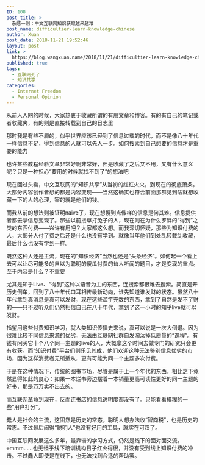 ```yaml
---
ID: 108
post_title: >
  杂感一则：中文互联网知识获取越来越难
post_name: difficultier-learn-knowledge-chinese
author: Xuan
post_date: 2018-11-21 19:52:46
layout: post
link: >
  https://blog.wangxuan.name/2018/11/21/difficultier-learn-knowledge-chinese/
published: true
tags:
  - 互联网死了
  - 知识共享
categories:
  - Internet Freedom
  - Personal Opinion
---
```

从前人人网的时候，大家热衷于收藏所谓的有用文章和博客。有的有自己的笔记或者收藏夹，有的则是直接转载到自己的日志里

那时我是有些不屑的，似乎世界应该已经到了信息过载的时代，而不是像八十年代一样信息不足，得到信息的人就可以先人一步。如何搜索到自己想要的信息才是重要的能力

也许某些教程经验文章非常好啊非常好，但是收藏了之后又不用，又有什么意义呢？只是一种担心“要用的时候就找不到了”的想法吧

现在回过头看，中文互联网的“知识共享”从当初的红红火火，到现在的彻底萧条。大部分内容创作者想的都是内容变现——当然这确实也符合前面那群见到啥就想收藏一下的人的心理，宰的就是他们的钱。

而我从前的想法则被证明naive了，现在想搜到点像样的信息是何其难。信息提供者都去拿信息变现了。那些以前搂草打兔子的人，现在则在为什么罗胖的“得到”之类的东西付费——兴许有用吧？大家都这么想。而我深切怀疑，那些为知识付费的人，大部分人付了费之后还是什么也没有学到。就像当年他们到处乱转载乱收藏，最后什么也没有学到一样。

既然这种人还是主流，现在的“知识经济”当然也还是“头条经济”。如何起一个看上去可以让尽可能多的自以为聪明的傻瓜付费的耸人听闻的题目，才是变现的重点。至于内容是什么？不重要

尤其是知乎Live、“得到”这种以语音为主的东西，连搜索都很难去搜索。简直是开历史倒车，回到了八十年代口耳相传最新动向，谁先知道谁发财的状态。虽然八十年代拿到真消息是真可以发财，现在这些滥竽充数的东西，拿到了自然是发不了财的——只不过听众们仍然相信自己在八十年代，拿到了这一小时的知乎live就可以发财。

指望用这些付费知识学习，就人类知识传播史来说，真可以说是一次大倒退。因为很难比较不同信息来源的优劣，无法由互联网社群自发淘汰掉低质量的“课程”。有钱有闲买它十个八个同一主题的live的人，大概拿这个时间去做专门的研究只会更有收获。而“知识付费”平台们则乐见其成，他们欢迎这种无法鉴别信息优劣的市场，因为这样消费者无所适从，更有可能为同一个主题多次付费。

于是在这种情况下，传统的图书市场，尽管是属于上一个年代的东西，相比之下竟然显得如此的良心：如果一本烂书旁边摆着一本销量更高可读性更好的同一主题的好书，那是万万卖不出去的。

而互联网革命到现在，反而连书店的信息透明度都没有了。只能看看模糊的一些“用户打分”。

蠢人是社会的主流，这固然是历史的常态。聪明人想办法收“智商税”，也是历史的常态。不过最后闹得“聪明人”也没有好用的工具，就实在可叹了。

中国互联网发展这么多年，最靠谱的学习方式，仍然是线下的面对面交流。emmm……也无怪乎线下培训机构日子红火得很，并没有受到线上知识付费的冲击。不过蠢人即使是在线下，也无法找到合适的帮助罢。